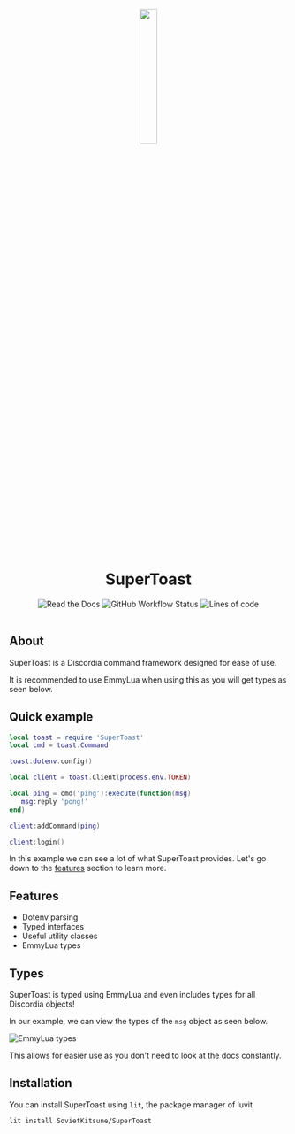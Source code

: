 <div align="center">
<p>
    <img width="25%" src="https://imgur.com/zyUqIi2.png">
</p>
<h1>SuperToast</h1>
</div>

<div align="center">
    <img alt="Read the Docs" src="https://img.shields.io/readthedocs/supertoast?style=flat-square">
    <img alt="GitHub Workflow Status" src="https://img.shields.io/github/workflow/status/sovietkitsune/supertoast/Testing?style=flat-square">
    <img alt="Lines of code" src="https://img.shields.io/tokei/lines/github/sovietkitsune/supertoast?style=flat-square">
</div>

<br/>

## About

SuperToast is a Discordia command framework designed for ease of use.

It is recommended to use EmmyLua when using this as you will get types as seen below.

## Quick example

```lua
local toast = require 'SuperToast'
local cmd = toast.Command

toast.dotenv.config()

local client = toast.Client(process.env.TOKEN)

local ping = cmd('ping'):execute(function(msg)
   msg:reply 'pong!'
end)

client:addCommand(ping)

client:login()
```

In this example we can see a lot of what SuperToast provides. 
Let's go down to the [features](#features) section to learn more.

## Features

* Dotenv parsing
* Typed interfaces
* Useful utility classes
* EmmyLua types

## Types

SuperToast is typed using EmmyLua and even includes types for all Discordia objects!

In our example, we can view the types of the `msg` object as seen below.

![EmmyLua types](https://imgur.com/gEHl84g.png)

This allows for easier use as you don't need to look at the docs constantly.

## Installation

You can install SuperToast using `lit`, the package manager of luvit

```sh
lit install SovietKitsune/SuperToast
```